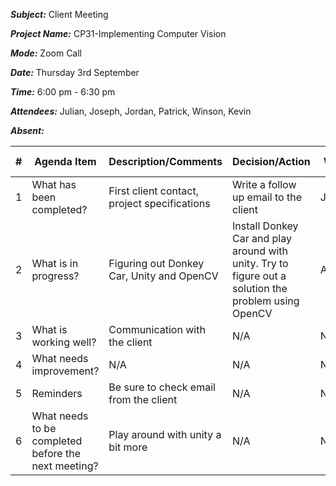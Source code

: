 ***Subject:*** Client Meeting

***Project Name:*** CP31-Implementing Computer Vision

***Mode:*** Zoom Call

***Date:*** Thursday 3rd September

***Time:*** 6:00 pm - 6:30 pm

***Attendees:*** Julian, Joseph, Jordan, Patrick, Winson, Kevin

***Absent:*** 


|#|Agenda Item |Description/Comments                                                                                   |Decision/Action|Who?|Items for escalation|
|-|-|-|-|-|-|
|1|What has been completed?|First client contact, project specifications|Write a follow up email to the client|Joseph|N/A|
|2|What is in progress?|Figuring out Donkey Car, Unity and OpenCV|Install Donkey Car and play around with unity. Try to figure out a solution the problem using OpenCV|All|N/A|
|3|What is working well?|Communication with the client|N/A|N/A|N/A|
|4|What needs improvement? |N/A|N/A|N/A|N/A|
|5|Reminders|Be sure to check email from the client|N/A|N/A|N/A|
|6|What needs to be completed before the next meeting?|Play around with unity a bit more|N/A|N/A|N/A|